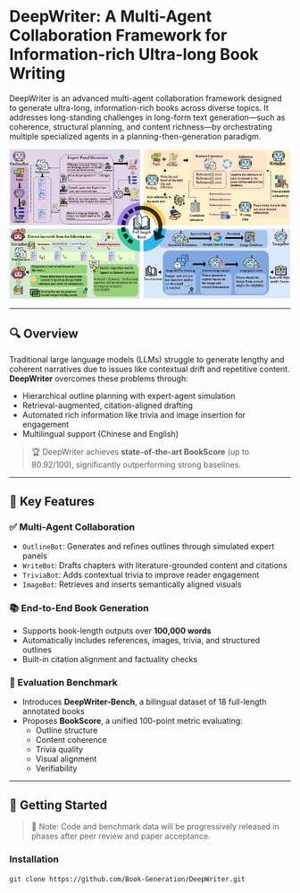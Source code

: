 # DeepWriter: A Multi-Agent Collaboration Framework for Information-rich Ultra-long Book Writing

DeepWriter is an advanced multi-agent collaboration framework designed to generate ultra-long, information-rich books across diverse topics. It addresses long-standing challenges in long-form text generation—such as coherence, structural planning, and content richness—by orchestrating multiple specialized agents in a planning-then-generation paradigm.


![DeepWriter Architecture](https://github.com/Book-Generation/DeepWriter/blob/main/assets/DeepWriter_architecture.png)

---

## 🔍 Overview

Traditional large language models (LLMs) struggle to generate lengthy and coherent narratives due to issues like contextual drift and repetitive content. **DeepWriter** overcomes these problems through:

- Hierarchical outline planning with expert-agent simulation
- Retrieval-augmented, citation-aligned drafting
- Automated rich information like trivia and image insertion for engagement
- Multilingual support (Chinese and English)

> 🏆 DeepWriter achieves **state-of-the-art BookScore** (up to 80.92/100), significantly outperforming strong baselines.

---

## 🧠 Key Features

### ✅ Multi-Agent Collaboration
- `OutlineBot`: Generates and refines outlines through simulated expert panels
- `WriteBot`: Drafts chapters with literature-grounded content and citations
- `TriviaBot`: Adds contextual trivia to improve reader engagement
- `ImageBot`: Retrieves and inserts semantically aligned visuals

### 📚 End-to-End Book Generation
- Supports book-length outputs over **100,000 words**
- Automatically includes references, images, trivia, and structured outlines
- Built-in citation alignment and factuality checks

### 📏 Evaluation Benchmark
- Introduces **DeepWriter-Bench**, a bilingual dataset of 18 full-length annotated books
- Proposes **BookScore**, a unified 100-point metric evaluating:
  - Outline structure
  - Content coherence
  - Trivia quality
  - Visual alignment
  - Verifiability
---

## 🚀 Getting Started

> 📌 Note: Code and benchmark data will be progressively released in phases after peer review and paper acceptance.

### Installation

```bash
git clone https://github.com/Book-Generation/DeepWriter.git

```
